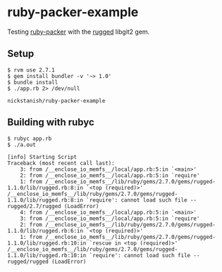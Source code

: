 # ruby-packer-example

Testing [ruby-packer](https://github.com/pmq20/ruby-packer) with the [rugged](https://github.com/libgit2/rugged) libgit2 gem.

## Setup

    $ rvm use 2.7.1
    $ gem install bundler -v '~> 1.0'
    $ bundle install
    $ ./app.rb 2> /dev/null

```
nickstanish/ruby-packer-example
```

## Building with rubyc

    $ rubyc app.rb
    $ ./a.out

```
[info] Starting Script
Traceback (most recent call last):
	3: from /__enclose_io_memfs__/local/app.rb:5:in `<main>'
	2: from /__enclose_io_memfs__/local/app.rb:5:in `require'
	1: from /__enclose_io_memfs__/lib/ruby/gems/2.7.0/gems/rugged-1.1.0/lib/rugged.rb:8:in `<top (required)>'
/__enclose_io_memfs__/lib/ruby/gems/2.7.0/gems/rugged-1.1.0/lib/rugged.rb:8:in `require': cannot load such file -- rugged/2.7/rugged (LoadError)
	4: from /__enclose_io_memfs__/local/app.rb:5:in `<main>'
	3: from /__enclose_io_memfs__/local/app.rb:5:in `require'
	2: from /__enclose_io_memfs__/lib/ruby/gems/2.7.0/gems/rugged-1.1.0/lib/rugged.rb:6:in `<top (required)>'
	1: from /__enclose_io_memfs__/lib/ruby/gems/2.7.0/gems/rugged-1.1.0/lib/rugged.rb:10:in `rescue in <top (required)>'
/__enclose_io_memfs__/lib/ruby/gems/2.7.0/gems/rugged-1.1.0/lib/rugged.rb:10:in `require': cannot load such file -- rugged/rugged (LoadError)
```
